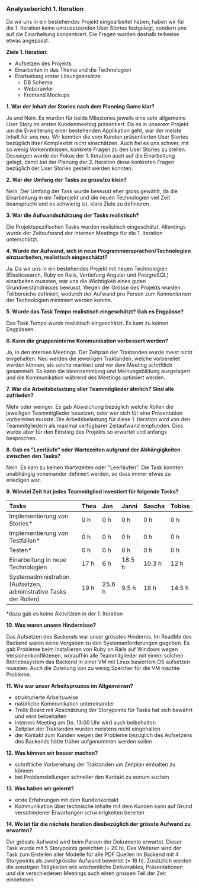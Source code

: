### Analysebericht 1. Iteration

Da wir uns in ein bestehendes Projekt eingearbeitet haben, haben wir für die 1. Iteration keine umzusetzenden User Stories festgelegt, sondern uns auf die Einarbeitung konzentriert. Die Fragen wurden deshalb teilweise etwas angepasst.

**Ziele 1. Iteration:**
* Aufsetzen des Projekts
* Einarbeiten in das Thema und die Technologien
* Erarbeitung erster Lösungsansätze
  * DB Schema
  * Webcrawler
  * Frontend Mockups

**1. War der Inhalt der Stories nach dem Planning Game klar?**

Ja und Nein. Es wurden für beide Milestones jeweils eine sehr
allgemeine User Story im ersten Kundenmeeting präsentiert.
Da es in unserem Projekt um die Erweiterung einer bestehenden
Applikation geht, war der meiste Inhalt für uns neu.
Wir konnten die vom Kunden präsentierten User Stories bezüglich ihrer
Komplexität nicht einschätzen. Auch fiel es uns schwer,
mit so wenig Vorkenntnissen, konkrete Fragen zu den User Stories zu 
stellen. Deswegen wurde der Fokus der 1. Iteration auch auf 
die Einarbeitung gelegt, damit bei der Planung der 2. Iteration 
diese konkreten Fragen bezüglich der User Stories gestellt werden konnten.

**2. War der Umfang der Tasks zu gross/zu klein?**

Nein. Der Umfang der Task wurde bewusst eher gross gewählt, da die Einarbeitung in ein Teilprojekt und die neuen Technologien viel Zeit beansprucht und es schwierig ist, klare Ziele zu definieren.

**3. War die Aufwandschätzung der Tasks realistisch?**

Die Projektspezifischen Tasks wurden realistisch eingeschätzt. Allerdings wurde der Zeitaufwand der internen Meetings für die 1. Iteration unterschätzt.

**4. Wurde der Aufwand, sich in neue Programmiersprachen/Technologien einzuarbeiten, realistisch eingeschätzt?**

Ja. Da wir uns in ein bestehendes Projekt mit neuen Technologien 
(Elasticsearch, Ruby on Rails, Vertiefung Angular und PostgreSQL) einarbeiten mussten, war uns die Wichtigkeit eines guten Grundverständnisses bewusst. Wegen der Grösse des Projekts wurden Teilbereiche definiert, wodurch der Aufwand pro Person zum Kennenlernen der Technologien minimiert werden konnte.

**5. Wurde das Task Tempo realistisch eingeschätzt? Gab es Engpässe?**

Das Task Tempo wurde realistisch eingeschätzt. Es kam zu keinen Engpässen.

**6. Kann die gruppeninterne Kommunikation verbessert werden?**

Ja, in den internen Meetings. Der Zeitplan der Traktanden wurde meist nicht eingehalten. Neu werden die jeweiligen Traktanden, welche vorbereitet werden können, als solche markiert und vor dem Meeting schriftlich gesammelt. So kann die Ideensammlung und Meinungsbildung ausgelagert und die Kommunikation während des Meetings optimiert werden.

**7. War die Arbeitsbelastung aller Teammitglieder ähnlich? Sind alle zufrieden?**

Mehr oder weniger. Es gab Abweichung bezüglich welche Rollen die jeweiligen Teammitglieder besetzen, oder wer sich für eine Präsentation vorbereiten musste. Die Arbeitsbelastung für diese 1. Iteration wird von den Teammitgliedern als maximal verfügbarer Zeitaufwand empfunden. Dies wurde aber für den Einstieg des Projekts so erwartet und anfangs besprochen.

**8. Gab es ”Leerläufe“ oder Wartezeiten aufgrund der Abhängigkeiten zwischen den Tasks?**

Nein. Es kam zu keinen Wartezeiten oder "Leerläufen". Die Task konnten unabhängig voneinander definiert werden, so dass immer etwas zu erledigen war.

**9. Wieviel Zeit hat jedes Teammitglied investiert für folgende Tasks?**

| Tasks | Thea | Jan | Janni | Sascha | Tobias |
| :----- | :-------------------------- | :----------|:-----------|:-----------|:-----------|
| Implementierung von Stories* | 0 h | 0 h | 0 h | 0 h | 0 h |
| Implementierung von Testfällen* | 0 h | 0 h | 0 h | 0 h | 0 h |
| Testen* | 0 h | 0 h | 0 h | 0 h | 0 h |
| Einarbeitung in neue Technologien | 17 h | 6 h | 18.5 h | 10.3 h | 12 h |
| Systemadministration (Aufsetzen, administrative Tasks der Rollen) | 19 h | 25.6 h | 9.5 h | 18 h | 14.5 h |
  
*dazu gab es keine Aktivitäten in der 1. Iteration

**10. Was waren unsere Hindernisse?**

Das Aufsetzen des Backends war unser grösstes Hindernis. Im ReadMe des Backend waren keine Vorgaben zu den Systemanforderungen gegeben. Es gab Probleme beim Installieren von Ruby on Rails auf 
Windows wegen Versionenkonfliktenen, woraufhin alle Teammitglieder mit einem solchen Betriebssystem
das Backend in einer VM mit Linux basiertem OS aufsetzen mussten. Auch die Zuteilung von zu wenig Speicher für die VM machte Probleme.

**11. Wie war unser Arbeitsprozess im Allgemeinen?**
* strukturierte Arbeitsweise
* natürliche Kommunikation untereinander
* Trello Board mit Abschätzung der Storypoints für Tasks hat sich bewährt und wird beibehalten
* internes Meeting am Do. 13:00 Uhr wird auch beibehalten
* Zeitplan der Traktanden wurden meistens nicht eingehalten
* der Kontakt zum Kunden wegen der Probleme bezüglich des Aufsetzens des Backends hätte früher aufgenommen werden sollen

**12. Was können wir besser machen?**
* schriftliche Vorbereitung der Traktanden um Zeitplan einhalten zu können
* bei Problemstellungen schneller den Kontakt zu eonum suchen

**13. Was haben wir gelernt?**
* erste Erfahrungen mit dem Kundenkontakt
* Kommunikation über technische Inhalte mit dem Kunden kann auf Grund verschiedener Erwartungen schwierigkeiten bereiten

**14. Wo ist für die nächste Iteration diesbezüglich der grösste Aufwand zu erwarten?**

Der grösste Aufwand wird beim Parsen der Dokumente erwartet. Dieser Task wurde mit 5 Storypoints gewichtet (= 20 h). Des Weiteren wird der Task zum Erstellen aller Modelle für alle PDF Quellen im Backend mit 4 Storypoints als zweitgrösster Aufwand bewertet (= 16 h). Zusätzlich werden die sonstigen Tätigkeiten wie wöchentliche Deliverables, Präsentationen und die verschiedenen Meetings auch einen grossen Teil der Zeit einnehmen.

 
